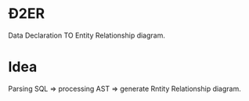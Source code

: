 # Đ2ER

Data Declaration TO Entity Relationship diagram.

# Idea

Parsing SQL => processing AST
            => generate Rntity Relationship diagram.
